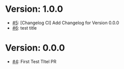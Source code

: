 # Version: 1.0.0

* [#5](https://github.com/owl352/platform-explorer/pull/5): [Changelog CI] Add Changelog for Version 0.0.0
* [#6](https://github.com/owl352/platform-explorer/pull/6): test title


# Version: 0.0.0

* [#4](https://github.com/owl352/platform-explorer/pull/4): First Test TItel PR
